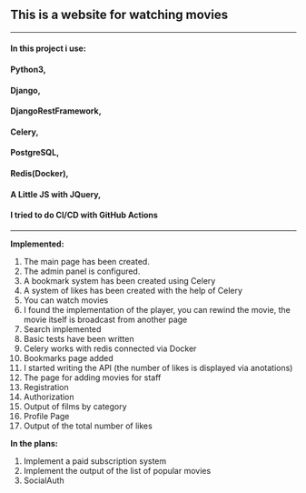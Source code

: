 ## This is a website for watching movies
___

#### In this project i use:
  #### Python3,
  #### Django,
  #### DjangoRestFramework, 
  #### Celery, 
  #### PostgreSQL, 
  #### Redis(Docker),
  #### A Little JS with JQuery,
  #### I tried to do CI/CD with GitHub Actions
___



__**Implemented:**__

1. The main page has been created.
2. The admin panel is configured.
3. A bookmark system has been created using Celery
3. A system of likes has been created with the help of Celery 
4. You can watch movies
5. I found the implementation of the player, you can rewind the movie, the movie itself is broadcast from another page
6. Search implemented
7. Basic tests have been written
8. Celery works with redis connected via Docker
9. Bookmarks page added
10. I started writing the API (the number of likes is displayed via anotations)
11. The page for adding movies for staff
12. Registration
13. Authorization
14. Output of films by category
15. Profile Page
16. Output of the total number of likes

__**In the plans:**__
1. Implement a paid subscription system
2. Implement the output of the list of popular movies
3. SocialAuth